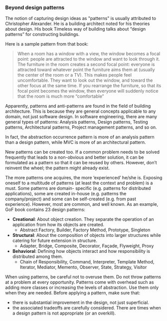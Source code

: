 ### Beyond design patterns
The notion of capturing design ideas as "patterns" is usually attributed to Christopher Alexander. He is a building architect noted for his theories about design. His book Timeless way of building talks about “design patterns” for constructing buildings.

Here is a sample pattern from that book:

> When a room has a window with a view, the window becomes a focal point: people are attracted to the window and want to look through it. The furniture in the room creates a second focal point: everyone is attracted toward whatever point the furniture aims them at (usually the center of the room or a TV). This makes people feel uncomfortable. They want to look out the window, and toward the other focus at the same time. If you rearrange the furniture, so that its focal point becomes the window, then everyone will suddenly notice that the room is much more “comfortable”

Apparently, patterns and anti-patterns are found in the field of building architecture. This is because they are general concepts applicable to any domain, not just software design. In software engineering, there are many general types of patterns: Analysis patterns, Design patterns, Testing patterns, Architectural patterns, Project management patterns, and so on.

In fact, the abstraction occurrence pattern is more of an analysis pattern than a design pattern, while MVC is more of an architectural pattern.

New patterns can be created too. If a common problem needs to be solved frequently that leads to a non-obvious and better solution, it can be formulated as a pattern so that it can be reused by others. However, don’t reinvent the wheel; the pattern might already exist.

The more patterns one acquires, the more ‘experienced’ he/she is. Exposing oneself to a multitude of patterns (at least the context and problem) is a must. Some patterns are domain- specific (e.g. patterns for distributed applications), some are created in-house (e.g. patterns the company/project) and some can be self-created (e.g. from past experience). However, most are common, and well known. As an example, GoF book contains 23 design patterns:

* **Creational**: About object creation. They separate the operation of an application from how its objects are created.
    * Abstract Factory, Builder, Factory Method, Prototype, Singleton
* **Structural**: About the composition of objects into larger structures while catering for future extension in structure.
    * Adapter, Bridge, Composite, Decorator, Façade, Flyweight, Proxy
* **Behavioral**: Defining how objects interact and how responsibility is distributed among them.
    * Chain of Responsibility, Command, Interpreter, Template Method, Iterator, Mediator, Memento, Observer, State, Strategy, Visitor               
    
When using patterns, be careful not to overuse them. Do not throw patterns at a problem at every opportunity. Patterns come with overhead such as adding more classes or increasing the levels of abstraction. Use them only when they are needed. Before applying a pattern, make sure that:
* there is substantial improvement in the design, not just superficial.
* the associated tradeoffs are carefully considered. There are times when a design pattern is not appropriate (or an overkill).

